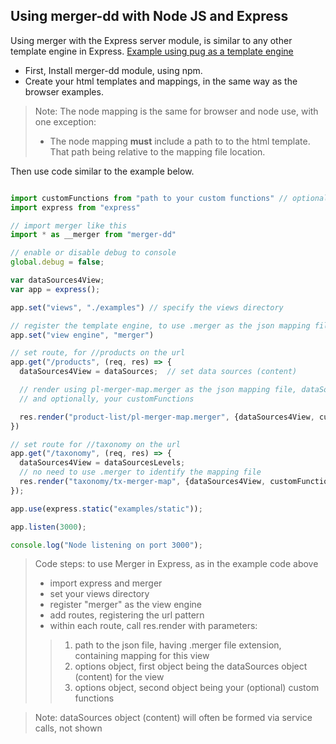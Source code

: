 ## Using merger-dd with Node JS and Express

Using merger with the Express server module, is similar to any other template engine in Express. [Example using pug as a template engine](https://expressjs.com/en/guide/using-template-engines.html)

- First, Install merger-dd module, using npm.
- Create your html templates and mappings, in the same way as the browser examples.
> Note: The node mapping is the same for browser and node use, with one exception:
>- The node mapping **must** include a path to to the html template. That path being relative to the mapping file location. 

Then use code similar to the example below.

```javascript

import customFunctions from "path to your custom functions" // optional
import express from "express"

// import merger like this
import * as __merger from "merger-dd"

// enable or disable debug to console
global.debug = false;

var dataSources4View;
var app = express();

app.set("views", "./examples") // specify the views directory

// register the template engine, to use .merger as the json mapping file extension
app.set("view engine", "merger") 

// set route, for //products on the url 
app.get("/products", (req, res) => {
  dataSources4View = dataSources;  // set data sources (content)

  // render using pl-merger-map.merger as the json mapping file, dataSources content object, 
  // and optionally, your customFunctions

  res.render("product-list/pl-merger-map.merger", {dataSources4View, customFunctions});
})

// set route for //taxonomy on the url
app.get("/taxonomy", (req, res) => {
  dataSources4View = dataSourcesLevels;
  // no need to use .merger to identify the mapping file
  res.render("taxonomy/tx-merger-map", {dataSources4View, customFunctions});
});

app.use(express.static("examples/static"));

app.listen(3000);

console.log("Node listening on port 3000");

```

> Code steps: to use Merger in Express, as in the example code above
>- import express and merger
>- set your views directory
>- register "merger" as the view engine
>- add routes, registering the url pattern
>- within each route, call res.render with parameters:
>> 1. path to the json file, having .merger file extension, containing mapping for this view
>> 2. options object, first object being the dataSources object (content) for the view
>> 3. options object, second object being your (optional) custom functions

> Note: dataSources object (content) will often be formed via service calls, not shown
